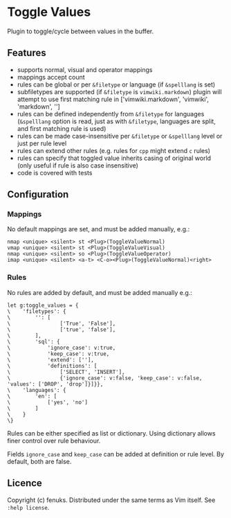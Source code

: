 # Toggle Values

Plugin to toggle/cycle between values in the buffer.

## Features

- supports normal, visual and operator mappings
- mappings accept count
- rules can be global or per `&filetype` or language (if `&spelllang` is set)
- subfiletypes are supported (if `&filetype` is `vimwiki.markdown`) plugin
  will attempt to use first matching rule in ['vimwiki.markdown',
  'vimwiki', 'markdown', '']
- rules can be defined independently from `&filetype` for languages
  (`&spelllang` option is read, just as with `&filetype`, languages are split,
  and first matching rule is used)
- rules can be made case-insensitive per `&filetype` or `&spelllang` level
  or just per rule level
- rules can extend other rules (e.g. rules for `cpp` might extend `c` rules)
- rules can specify that toggled value inherits casing of original world (only 
  useful if rule is also case insensitive)
- code is covered with tests

## Configuration
### Mappings
No default mappings are set, and must be added manually, e.g.:

```vim
nmap <unique> <silent> st <Plug>(ToggleValueNormal)
vmap <unique> <silent> st <Plug>(ToggleValueVisual)
nmap <unique> <silent> so <Plug>(ToggleValueOperator)
imap <unique> <silent> <a-t> <C-o><Plug>(ToggleValueNormal)<right>
```

### Rules
No rules are added by default, and must be added manually e.g.:

```vim
let g:toggle_values = {
\    'filetypes': {
\        '': [
\                ['True', 'False'],
\                ['true', 'false'],
\        ],
\        'sql': {
\            'ignore_case': v:true,
\            'keep_case': v:true,
\            'extend': [''],
\            'definitions': [
\                ['SELECT', 'INSERT'],
\                {'ignore_case': v:false, 'keep_case': v:false, 'values': ['DROP', 'drop']}]}},
\    'languages': {
\        'en': [
\            ['yes', 'no']
\        ]
\    }
\}
```

Rules can be either specified as list or dictionary. Using dictionary allows finer control over rule behaviour.

Fields `ignore_case` and `keep_case` can be added at definition or rule level. By default, both are false.

## Licence
Copyright (c) fenuks. Distributed under the same terms as Vim itself. See `:help license`.
